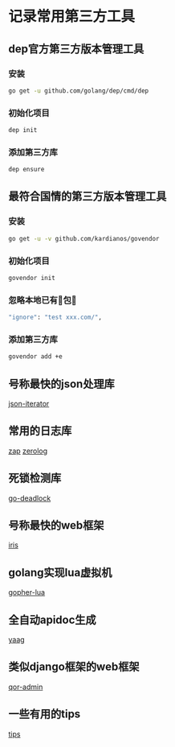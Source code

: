 # 记录常用第三方工具

## dep官方第三方版本管理工具

### 安装

```bash
go get -u github.com/golang/dep/cmd/dep
```

### 初始化项目

```bash
dep init
```

### 添加第三方库

```bash
dep ensure
```

## 最符合国情的第三方版本管理工具

### 安装

```bash
go get -u -v github.com/kardianos/govendor
```

### 初始化项目

```bash
govendor init
```

###  忽略本地已有包

```bash
"ignore": "test xxx.com/",
```

### 添加第三方库

```bash
govendor add +e
```

## 号称最快的json处理库
[json-iterator](https://github.com/json-iterator/go)

## 常用的日志库
[zap](https://github.com/uber-go/zap)
[zerolog](https://github.com/rs/zerolog)

## 死锁检测库
[go-deadlock](github.com/sasha-s/go-deadlock)

## 号称最快的web框架
[iris](https://github.com/kataras/iris)

## golang实现lua虚拟机
[gopher-lua](https://github.com/yuin/gopher-lua)

## 全自动apidoc生成
[yaag](https://github.com/betacraft/yaag)

## 类似django框架的web框架
[qor-admin](https://github.com/qor/admin)

## 一些有用的tips
[tips](https://go101.org/article/tips.html)